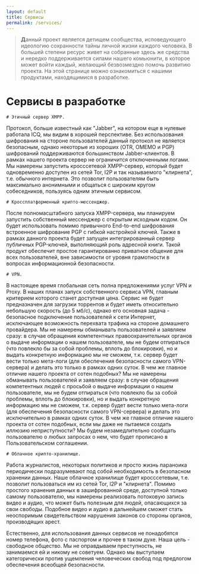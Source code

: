 ```yaml
---
layout: default
title: Сервисы
permalink: /services/
---
```

> <b class="bukvica">Д</b>анный проект является детищем сообщества, исповедующего идеологию сохранности тайны личной жизни каждого человека. В большей степени ресурс живет на собранные здесь же средства и нередко поддерживается силами нашего комьюнити, в которое может войти каждый, желающий безвозмездно помочь развитию проекта. На этой странице можно ознакомиться с нашими продуктами, находящимися в разработке.

<h1 id="сервисы-в-разработке"><i class="fa fa-cog" aria-hidden="true"></i> Сервисы в разработке</h1>

```
# Этичный сервер XMPP.
```
Протокол, больше известный как "Jabber", на котором еще в нулевые работала ICQ, мы видим в хорошей перспективе. Без использования шифрования на стороне пользователей данный протокол не является безопасным, однако некоторые из хороших (OTR, OMEMO и PGP) шифрований поддерживаются большинством Jabber-клиентов. В рамках нашего проекта сервер не ограничится отключенными логами. Мы намерены запустить кросссетевой XMPP-сервер, который будет одновременно доступен из сетей Tor, I2P и так называемого "клирнета", т.е. обычного интернета. Это позволит пользователям быть максимально анонимными и общаться с широким кругом собеседников, пользуясь одним этичным сервисом. 
```
# Кроссплатформенный крипто-мессенджер.
 ```
После полномасштабного запуска XMPP-сервера, мы планируем запустить собственный мессенджер с открытым исходным кодом. Он будет использовать помимо привычного End-to-end шифрования встроенное шифрование PGP с гибкой настройкой ключей. Также в рамках данного проекта будет запущен интегрированный сервер публичных PGP-ключей, выполняющий роль адресной книги. Такой продукт обеспечит простое гарантированно приватное общение для всех пользователей, вне зависимости от уровня грамотности в вопросах информационной безопасности. 
```
# VPN.
```
В настоящее время глобальная сеть полна предложениями услуг VPN и Proxy. В наших планах запуск собственного сервиса VPN, главным критерием которого станет доступная цена. Сервис не будет предназначен для загрузки торрентов и будет иметь относительно небольшую скорость (до 5 мб/с), однако его основная задача - безопасное подключение пользователей к сети Интернет, исключающее возможность перехвата трафика на стороне домашнего провайдера. Мы не намерены обманывать пользователей и заявляем сразу: в случае обращения компетентных правоохранительных органов о выдаче информации о нашем пользователе, мы не будем отпираться (что повлекло бы за собой проблемы, вплоть до блокировки), но и выдать конкретную информацию мы не сможем, т.к. сервер будет вести только мета-логи (для обеспечения безопасности самого VPN-сервера) и делать это только в рамках одних суток. В чем же главное отличие нашего проекта от сотен подобных? Мы не намерены обманывать пользователей и заявляем сразу: в случае обращения компетентных людей с просьбой о выдаче информации о нашем пользователе, мы не будем отпираться (что повлекло бы за собой проблемы, вплоть до блокировки), но и выдать конкретную информацию мы не сможем, т.к. сервер будет вести только мета-логи (для обеспечения безопасности самого VPN-сервера) и делать это исключительно в рамках одних суток. В чем же главное отличие нашего проекта от сотен подобных, если мы даже не пытаемся создать иллюзию неприступности? Мы будем незамедлительно сообщать пользователю о любых запросах о нем, что будет прописано в Пользовательском соглашении.

```
# Облачное крипто-хранилище.
```
Работа журналистов, некоторых политиков и просто жизнь параноика периодически подразумевают под собой необходимость в безопасном хранении данных. Наше облачное хранилище будет кросссетевым, т.е. позволит пользоваться им из сетей Tor, I2P и "клирнета". Помимо простого хранения данных в зашифрованной среде, доступной только самому пользователю, мы намерены реализовать потоковую запись видео и аудио, что может быть полезным для людей, опасающихся за свои свободы. Подобное видео и аудио в дальнейшем сможет стать неоспоримым свидетельством нарушения законов со стороны органов, производящих арест.

Естественно, для использования данных сервисов не понадобятся номер телефона, фото с паспортом и прочее в таком духе. Наша цель - свободное общество. Мы не оправдываем преступность, не занимаемся ей и никому не советуем. Однако мы выступаем категорически против ущемления человеческих свобод под предлогом обеспечения всеобщей безопасности.
